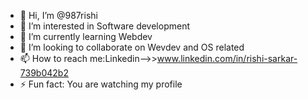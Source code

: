 - 👋 Hi, I’m @987rishi
- 👀 I’m interested in Software development
- 🌱 I’m currently learning  Webdev
- 💞️ I’m looking to collaborate on Wevdev and OS related
- 📫 How to reach me:Linkedin-->>www.linkedin.com/in/rishi-sarkar-739b042b2
- ⚡ Fun fact: You are watching my profile

<!---
987rishi/987rishi is a ✨ special ✨ repository because its `README.md` (this file) appears on your GitHub profile.
You can click the Preview link to take a look at your changes.
--->
